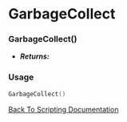 # GarbageCollect

### GarbageCollect()
- ***Returns:*** 

### Usage

```Lua
GarbageCollect()
```


[Back To Scripting Documentation](../README.md)
